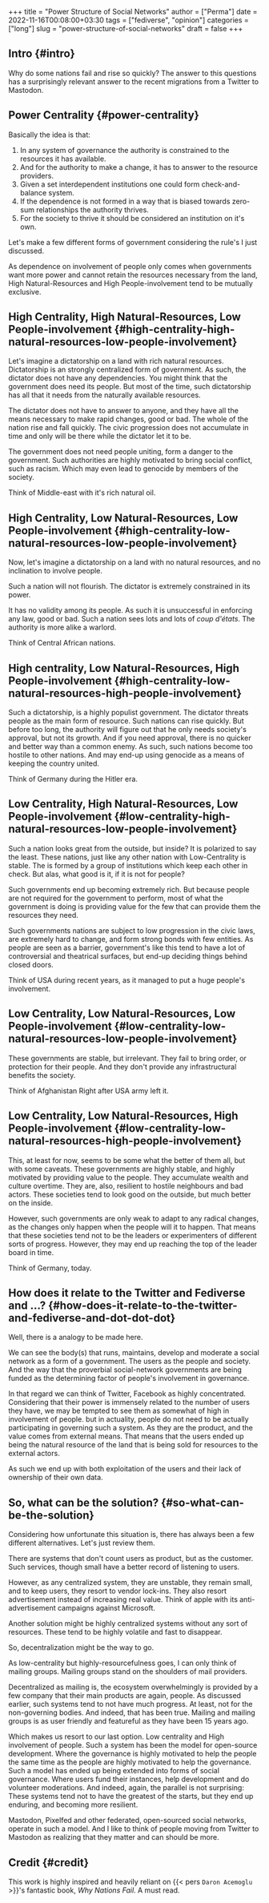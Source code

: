 +++
title = "Power Structure of Social Networks"
author = ["Perma"]
date = 2022-11-16T00:08:00+03:30
tags = ["fediverse", "opinion"]
categories = ["long"]
slug = "power-structure-of-social-networks"
draft = false
+++

## Intro {#intro}

Why do some nations fail and rise so quickly?
The answer to this questions has a surprisingly relevant answer to the recent migrations from a Twitter to Mastodon.

## Power Centrality {#power-centrality}

Basically the idea is that:

1. In any system of governance the authority is constrained to the resources it has available.
2. And for the authority to make a change, it has to answer to the resource providers.
3. Given a set interdependent institutions one could form check-and-balance system.
4. If the dependence is not formed in a way that is biased towards zero-sum relationships the authority thrives.
5. For the society to thrive it should be considered an institution on it's own.

Let's make a few different forms of government considering the rule's I just discussed.

<p class="note">
As dependence on involvement of people only comes when governments want more power and cannot retain the resources necessary from the land, High Natural-Resources and High People-involvement tend to be mutually exclusive.
</p>

## High Centrality, High Natural-Resources, Low People-involvement {#high-centrality-high-natural-resources-low-people-involvement}

Let's imagine a dictatorship on a land with rich natural resources. Dictatorship is an strongly centralized form of government. As such, the dictator does not have any dependencies. You might think that the government does need its people. But most of the time, such dictatorship has all that it needs from the naturally available resources.

The dictator does not have to answer to anyone, and they have all the means necessary to make rapid changes, good or bad. The whole of the nation rise and fall quickly. The civic progression does not accumulate in time and only will be there while the dictator let it to be.

The government does not need people uniting, form a danger to the government. Such authorities are highly motivated to bring social conflict, such as racism. Which may even lead to genocide by members of the society.
<p class="example">
Think of Middle-east with it's rich natural oil.
</p>

## High Centrality, Low Natural-Resources, Low People-involvement {#high-centrality-low-natural-resources-low-people-involvement}

Now, let's imagine a dictatorship on a land with no natural resources, and no inclination to involve people.

Such a nation will not flourish. The dictator is extremely constrained in its power.

It has no validity among its people. As such it is unsuccessful in enforcing any law, good or bad. Such a nation sees lots and lots of _coup d'états_. The authority is more alike a warlord.

<p class="example">
Think of Central African nations.
</p>

## High centrality, Low Natural-Resources, High People-involvement {#high-centrality-low-natural-resources-high-people-involvement}

Such a dictatorship, is a highly populist government. The dictator threats people as the main form of resource. Such nations can rise quickly. But before too long, the authority will figure out that he only needs society's approval, but not its growth. And if you need approval, there is no quicker and better way than a common enemy. As such, such nations become too hostile to other nations. And may end-up using genocide as a means of keeping the country united.

<p class="example">
Think of Germany during the Hitler era.
</p>

## Low Centrality, High Natural-Resources, Low People-involvement {#low-centrality-high-natural-resources-low-people-involvement}

Such a nation looks great from the outside, but inside? It is polarized to say the least. These nations, just like any other nation with Low-Centrality is stable. The is formed by a group of institutions which keep each other in check. But alas, what good is it, if it is not for people?

Such governments end up becoming extremely rich. But because people are not required for the government to perform, most of what the government is doing is providing value for the few that can provide them the resources they need.

Such governments nations are subject to low progression in the civic laws, are extremely hard to change, and form strong bonds with few entities. As people are seen as a barrier, government's like this tend to have a lot of controversial and theatrical surfaces, but end-up deciding things behind closed doors.

<p class="example">
Think of USA during recent years, as it managed to put a huge people's involvement.
</p>

## Low Centrality, Low Natural-Resources, Low People-involvement {#low-centrality-low-natural-resources-low-people-involvement}

These governments are stable, but irrelevant. They fail to bring order, or protection for their people. And they don't provide any infrastructural benefits the society.

<p class="example">
Think of Afghanistan Right after USA army left it.
</p>

## Low Centrality, Low Natural-Resources, High People-involvement {#low-centrality-low-natural-resources-high-people-involvement}

This, at least for now, seems to be some what the better of them all, but with some caveats. These governments are highly stable, and highly motivated by providing value to the people. They accumulate wealth and culture overtime. They are, also, resilient to hostile neighbours and bad actors. These societies tend to look good on the outside, but much better on the inside.

However, such governments are only weak to adapt to any radical changes, as the changes only happen when the people will it to happen. That means that these societies tend not to be the leaders or experimenters of different sorts of progress. However, they may end up reaching the top of the leader board in time.

<p class="example">
Think of Germany, today.
</p>

## How does it relate to the Twitter and Fediverse and ...? {#how-does-it-relate-to-the-twitter-and-fediverse-and-dot-dot-dot}

Well, there is a analogy to be made here.

We can see the body(s) that runs, maintains, develop and moderate a social network as a form of a government. The users as the people and society.
And the way that the proverbial social-network governments are being funded as the determining factor of people's involvement in governance.

In that regard we can think of Twitter, Facebook as highly concentrated. Considering that their power is immensely related to the number of users they have, we may be tempted to see them as somewhat of high in involvement of people.
but in actuality, people do not need to be actually participating in governing such a system. As they are the product, and the value comes from external means. That means that the users ended up being the natural resource of the land that is being sold for resources to the external actors.

As such we end up with both exploitation of the users and their lack of ownership of their own data.

## So, what can be the solution? {#so-what-can-be-the-solution}

Considering how unfortunate this situation is, there has always been a few different alternatives. Let's just review them.

There are systems that don't count users as product, but as the customer. Such services, though small have a better record of listening to users.

However, as any centralized system, they are unstable, they remain small, and to keep users, they resort to vendor lock-ins. They also resort advertisement instead of increasing real value. Think of apple with its anti-advertisement campaigns against Microsoft.

Another solution might be highly centralized systems without any sort of resources. These tend to be highly volatile and fast to disappear.

So, decentralization might be the way to go.

As low-centrality but highly-resourcefulness goes, I can only think of mailing groups. Mailing groups stand on the shoulders of mail providers.

Decentralized as mailing is, the ecosystem overwhelmingly is provided by a few company that their main products are again, people.
As discussed earlier, such systems tend to not have much progress. At least, not for the non-governing bodies. And indeed, that has been true.
Mailing and mailing groups is as user friendly and featureful as they have been 15 years ago.

Which makes us resort to our last option. Low centrality and High involvement of people. Such a system has been the model for open-source development. Where the governance is highly motivated to help the people the same time as the people are highly motivated to help the governance.
Such a model has ended up being extended into forms of social governance. Where users fund their instances, help development and do volunteer moderations. And indeed, again, the parallel is not surprising: These systems tend not to have the greatest of the starts, but they end up enduring, and becoming more resilient.

Mastodon, Pixelfed and other federated, open-sourced social networks, operate in such a model. And I like to think of people moving from Twitter to Mastodon as realizing that they matter and can should be more.

## Credit {#credit}

This work is highly inspired and heavily reliant on {{< pers `Daron Acemoglu` >}}'s fantastic book, _Why Nations Fail_. A must read.
